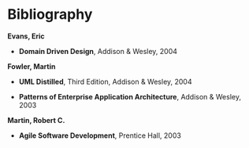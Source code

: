 # Bibliography


**Evans, Eric**

- **Domain Driven Design**, Addison & Wesley, 2004 <a name="ddd"></a>

**Fowler, Martin**

 - **UML Distilled**, Third Edition, Addison & Wesley, 2004 <a name="umldistilled"></a>

 - **Patterns of Enterprise Application Architecture**, Addison & Wesley, 2003 <a name="poeaa"></a>

**Martin, Robert C.**

- **Agile Software Development**, Prentice Hall, 2003 <a name="asd"></a>